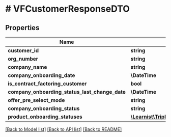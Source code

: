 # # VFCustomerResponseDTO

## Properties

Name | Type | Description | Notes
------------ | ------------- | ------------- | -------------
**customer_id** | **string** |  | [optional]
**org_number** | **string** |  | [optional]
**company_name** | **string** |  | [optional]
**company_onboarding_date** | **\DateTime** |  | [optional]
**is_contract_factoring_customer** | **bool** |  | [optional]
**company_onboarding_status_last_change_date** | **\DateTime** |  | [optional]
**offer_pre_select_mode** | **string** |  | [optional]
**company_onboarding_status** | **string** |  | [optional]
**product_onboarding_statuses** | [**\Learnist\Tripletex\Model\VFProductOnboardingStatusDTO[]**](VFProductOnboardingStatusDTO.md) |  | [optional]

[[Back to Model list]](../../README.md#models) [[Back to API list]](../../README.md#endpoints) [[Back to README]](../../README.md)
